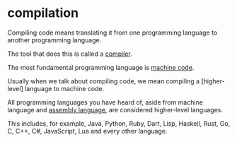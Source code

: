 # compilation

Compiling code means translating it from one programming language to another programming language.

The tool that does this is called a [compiler](./source-code-compiler.md).

The most fundamental programming language is [machine code](./lang-machine-code.md).

Usually when we talk about compiling code, we mean compiling a [higher-level] language to machine code.

All programming languages you have heard of, aside from machine language and [assembly language](./lang-assembly-language.md), are considered higher-level languages.

This includes, for example, Java, Python, Ruby, Dart, Lisp, Haskell, Rust, Go, C, C++, C#, JavaScript, Lua and every other language.